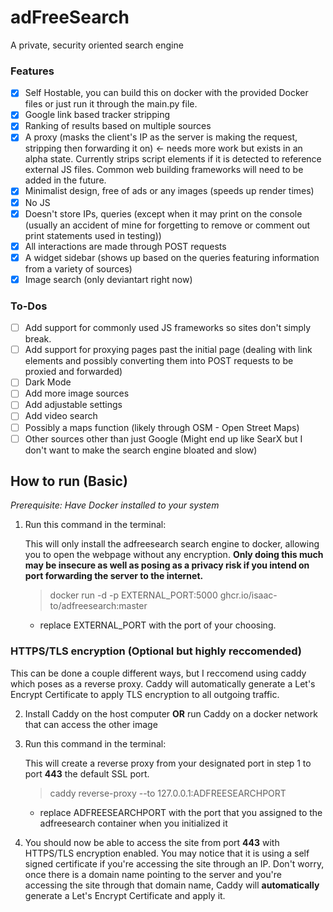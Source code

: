 # adFreeSearch

A private, security oriented search engine

### Features

- [x] Self Hostable, you can build this on docker with the provided Docker files or just run it through the main.py file.
- [x] Google link based tracker stripping
- [x] Ranking of results based on multiple sources
- [x] A proxy (masks the client's IP as the server is making the request, stripping then forwarding it on) &larr; needs more work but exists in an alpha state. Currently strips script elements if it is detected to reference external JS files. Common web building frameworks will need to be added in the future.
- [x] Minimalist design, free of ads or any images (speeds up render times)
- [x] No JS
- [x] Doesn't store IPs, queries (except when it may print on the console (usually an accident of mine for forgetting to remove or comment out print statements used in testing))
- [x] All interactions are made through POST requests
- [x] A widget sidebar (shows up based on the queries featuring information from a variety of sources)
- [x] Image search (only deviantart right now)

### To-Dos

- [ ] Add support for commonly used JS frameworks so sites don't simply break.
- [ ] Add support for proxying pages past the initial page (dealing with link elements and possibly converting them into POST requests to be proxied and forwarded)
- [ ] Dark Mode
- [ ] Add more image sources
- [ ] Add adjustable settings
- [ ] Add video search
- [ ] Possibly a maps function (likely through OSM - Open Street Maps)
- [ ] Other sources other than just Google (Might end up like SearX but I don't want to make the search engine bloated and slow)

## How to run (Basic)
*Prerequisite: Have Docker installed to your system*

1. Run this command in the terminal:

    This will only install the adfreesearch search engine to docker, allowing you to open the webpage without any encryption. **Only doing this much may be insecure as well as posing as a privacy risk if you intend on port forwarding the server to the internet.**
    
    > docker run -d -p EXTERNAL_PORT:5000 ghcr.io/isaac-to/adfreesearch:master
    
    * replace EXTERNAL_PORT with the port of your choosing.

### HTTPS/TLS encryption (Optional but highly reccomended)

This can be done a couple different ways, but I reccomend using caddy which poses as a reverse proxy. Caddy will automatically generate a Let's Encrypt Certificate to apply TLS encryption to all outgoing traffic.

2. Install Caddy on the host computer **OR** run Caddy on a docker network that can access the other image

3. Run this command in the terminal:
    
    This will create a reverse proxy from your designated port in step 1 to port **443** the default SSL port.

    > caddy reverse-proxy --to 127.0.0.1:ADFREESEARCHPORT
    * replace ADFREESEARCHPORT with the port that you assigned to the adfreesearch container when you initialized it

4. You should now be able to access the site from port **443** with HTTPS/TLS encryption enabled. You may notice that it is using a self signed certificate if you're accessing the site through an IP. Don't worry, once there is a domain name pointing to the server and you're accessing the site through that domain name, Caddy will **automatically** generate a Let's Encrypt Certificate and apply it.